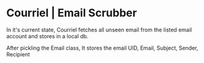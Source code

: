 # Courriel | Email Scrubber

In it's current state, Courriel fetches all unseen email from the listed email account and stores in a local db. 

After pickling the Email class,
It stores the email UID, Email, Subject, Sender, Recipient
